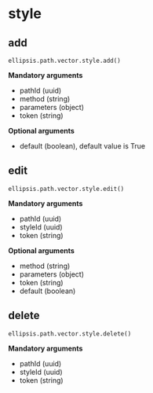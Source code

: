 # style

## add

    ellipsis.path.vector.style.add()

**Mandatory arguments**

- pathId (uuid)
- method (string)
- parameters (object)
- token (string)

**Optional arguments**

- default (boolean), default value is True

## edit

    ellipsis.path.vector.style.edit()

**Mandatory arguments**

- pathId (uuid)
- styleId (uuid)
- token (string)

**Optional arguments**

- method (string)
- parameters (object)
- token (string)
- default (boolean)

## delete

    ellipsis.path.vector.style.delete()

**Mandatory arguments**

- pathId (uuid)
- styleId (uuid)
- token (string)
